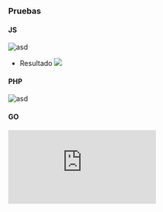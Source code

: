 ### Pruebas

#### JS
![asd](https://rotux.s3.amazonaws.com/Ca.png)

- Resultado
![](https://rotux.s3.amazonaws.com/js.png)

#### PHP
![asd](https://rotux.s3.amazonaws.com/php.jpeg)

#### GO
![go](https://rotux.s3.amazonaws.com/dsdasd.pdf)
